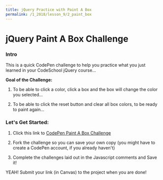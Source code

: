 ```yaml
---
title: jQuery Practice with Paint A Box
permalink: /1_2018/lesson_9/2_paint_box
---
```


# jQuery Paint A Box Challenge

### Intro

This is a quick CodePen challenge to help you practice what you just learned in your CodeSchool jQuery course...

**Goal of the Challenge:**

1) To be able to click a color, click a box and the box will change the color you selected...

2) To be able to click the reset button and clear all box colors, to be ready to paint again...



### Let's Get Started:

1) Click this link to [CodePen Paint A Box Challenge](https://codepen.io/ktmathews/pen/ryGxmW)

2) Fork the challenge so you can save your own copy (you might have to create a CodePen account, if you already haven't)

3) Complete the challenges laid out in the Javascript comments and Save it!



YEAH! Submit your link (in Canvas) to the project when you are done!
